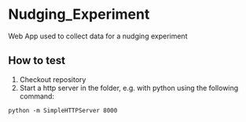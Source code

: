 # Nudging_Experiment
Web App used to collect data for a nudging experiment

## How to test
1. Checkout repository
2. Start a http server in the folder, e.g. with python using the following command:
  ```
  python -m SimpleHTTPServer 8000
  ```
